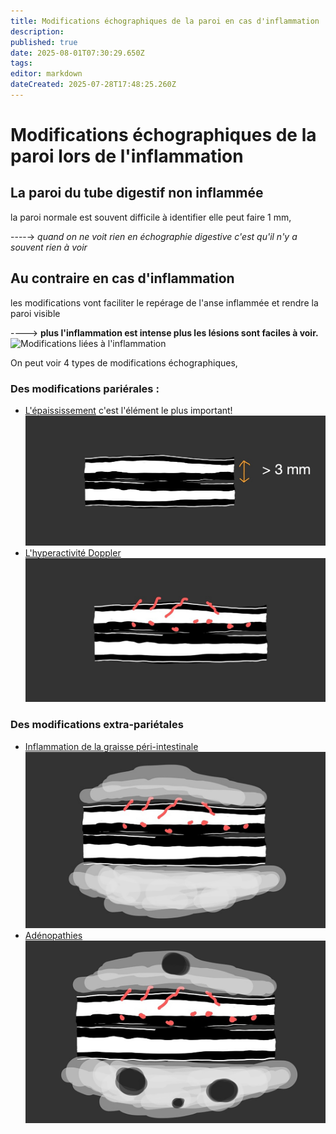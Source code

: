 ```yaml
---
title: Modifications échographiques de la paroi en cas d'inflammation
description: 
published: true
date: 2025-08-01T07:30:29.650Z
tags: 
editor: markdown
dateCreated: 2025-07-28T17:48:25.260Z
---
```


# Modifications échographiques de la paroi lors de l'inflammation
## La paroi du tube digestif non inflammée 

la paroi normale est souvent difficile à identifier
elle peut faire 1 mm,

----→ *quand on ne voit rien en échographie digestive c'est qu'il n'y a souvent rien à voir*

## Au contraire en cas d'inflammation

les modifications vont faciliter le repérage de l'anse inflammée et rendre la paroi visible

----> **plus l'inflammation est intense plus les lésions sont faciles à voir.**![Modifications liées à l'inflammation](/schémas/nle-_inf_def.jpg)

On peut voir 4 types de modifications échographiques,

### Des modifications pariérales :
- [L'épaississement](/bases/paroi_inflammee/epaississement) c'est l'élément le plus important!![épaississement lié à l'inflammation](/schémas/epais.jpg)
- [L'hyperactivité Doppler](/bases/paroi_inflammee/doppler)![hyper activité Doppler](/schémas/doppl.jpg)

### Des modifications extra-pariétales
- [Inflammation de la graisse péri-intestinale](/bases/paroi_inflammee/graisse)![Inflammation de la graisse](/schémas/gras.jpg)
- [Adénopathies](/bases/paroi_inflammee/adp)![adénopathies inflammatoires](/schémas/gang.jpg)